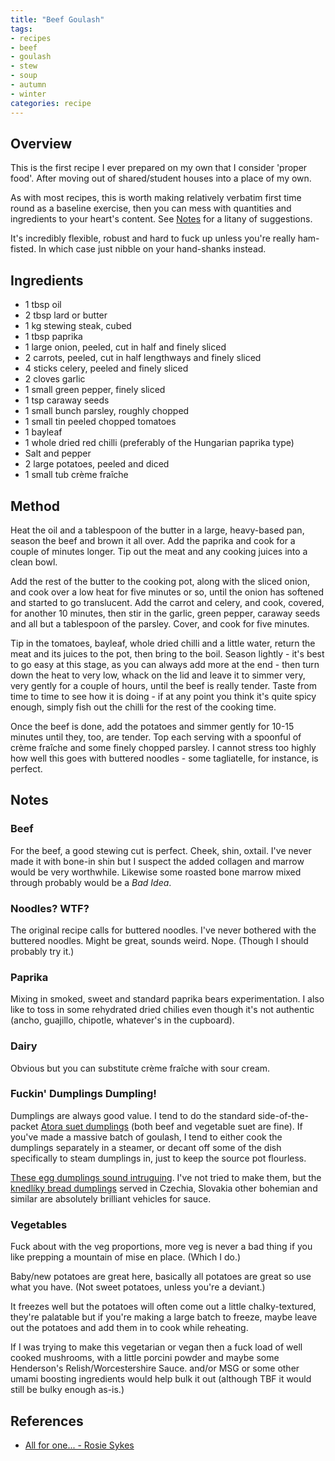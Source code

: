 ```yaml
---
title: "Beef Goulash"
tags:
- recipes
- beef
- goulash
- stew
- soup
- autumn
- winter
categories: recipe
---
```


## Overview
This is the first recipe I ever prepared on my own that I consider 'proper food'. After moving out of shared/student houses into a place of my own. 

As with most recipes, this is worth making relatively verbatim first time round as a baseline exercise, then you can mess with quantities and ingredients to your heart's content. See [Notes](#notes) for a litany of suggestions.

It's incredibly flexible, robust and hard to fuck up unless you're really ham-fisted. In which case just nibble on your hand-shanks instead.

## Ingredients
- 1 tbsp oil
- 2 tbsp lard or butter
- 1 kg stewing steak, cubed
- 1 tbsp paprika
- 1 large onion, peeled, cut in half and finely sliced
- 2 carrots, peeled, cut in half lengthways and finely sliced
- 4 sticks celery, peeled and finely sliced
- 2 cloves garlic
- 1 small green pepper, finely sliced
- 1 tsp caraway seeds
- 1 small bunch parsley, roughly chopped
- 1 small tin peeled chopped tomatoes
- 1 bayleaf
- 1 whole dried red chilli (preferably of the Hungarian paprika type)
- Salt and pepper
- 2 large potatoes, peeled and diced
- 1 small tub crème fraîche


## Method
Heat the oil and a tablespoon of the butter in a large, heavy-based pan, season the beef and brown it all over. Add the paprika and cook for a couple of minutes longer. Tip out the meat and any cooking juices into a clean bowl.

Add the rest of the butter to the cooking pot, along with the sliced onion, and cook over a low heat for five minutes or so, until the onion has softened and started to go translucent. Add the carrot and celery, and cook, covered, for another 10 minutes, then stir in the garlic, green pepper, caraway seeds and all but a tablespoon of the parsley. Cover, and cook for five minutes.

Tip in the tomatoes, bayleaf, whole dried chilli and a little water, return the meat and its juices to the pot, then bring to the boil. Season lightly - it's best to go easy at this stage, as you can always add more at the end - then turn down the heat to very low, whack on the lid and leave it to simmer very, very gently for a couple of hours, until the beef is really tender. Taste from time to time to see how it is doing - if at any point you think it's quite spicy enough, simply fish out the chilli for the rest of the cooking time.

Once the beef is done, add the potatoes and simmer gently for 10-15 minutes until they, too, are tender. Top each serving with a spoonful of crème fraîche and some finely chopped parsley. I cannot stress too highly how well this goes with buttered noodles - some tagliatelle, for instance, is perfect.

## Notes

### Beef
For the beef, a good stewing cut is perfect. Cheek, shin, oxtail. I've never made it with bone-in shin but I suspect the added collagen and marrow would be very worthwhile. Likewise some roasted bone marrow mixed through probably would be a *Bad Idea*. 

### Noodles? WTF?
The original recipe calls for buttered noodles. I've never bothered with the buttered noodles. Might be great, sounds weird. Nope. (Though I should probably try it.)

### Paprika
Mixing in smoked, sweet and standard paprika bears experimentation. I also like to toss in some rehydrated dried chilies even though it's not authentic (ancho, guajillo, chipotle, whatever's in the cupboard).

### Dairy
Obvious but you can substitute crème fraîche with sour cream.

### Fuckin' Dumplings Dumpling!
Dumplings are always good value. I tend to do the standard side-of-the-packet [Atora suet dumplings](https://www.atora.co.uk/#) (both beef and vegetable suet are fine). If you've made a massive batch of goulash, I tend to either cook the dumplings separately in a steamer, or decant off some of the dish specifically to steam dumplings in, just to keep the source pot flourless.

[These egg dumplings sound intruguing](https://ask.metafilter.com/22093/Goulash-recipes#355062). I've not tried to make them, but the [knedlíky bread dumplings](knedlíky) served in Czechia, Slovakia other bohemian and similar are absolutely brilliant vehicles for sauce.

### Vegetables
Fuck about with the veg proportions, more veg is never a bad thing if you like prepping a mountain of mise en place. (Which I do.)

Baby/new potatoes are great here, basically all potatoes are great so use what you have. (Not sweet potatoes, unless you're a deviant.)

It freezes well but the potatoes will often come out a little chalky-textured, they're palatable but if you're making a large batch to freeze, maybe leave out the potatoes and add them in to cook while reheating.

If I was trying to make this vegetarian or vegan then a fuck load of well cooked mushrooms, with a little porcini powder and maybe some Henderson's Relish/Worcestershire Sauce. and/or MSG or some other umami boosting ingredients would help bulk it out (although TBF it would still be bulky enough as-is.)  

## References
- [All for one... - Rosie Sykes](https://www.theguardian.com/lifeandstyle/2003/jan/25/foodanddrink.shopping)